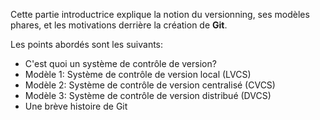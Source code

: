 Cette partie introductrice explique la notion du versionning, ses modèles phares,
et les motivations derrière la création de **Git**.

Les points abordés sont les suivants:

- C'est quoi un système de contrôle de version?
- Modèle 1: Système de contrôle de version local (LVCS)
- Modèle 2: Système de contrôle de version centralisé (CVCS)
- Modèle 3: Système de contrôle de version distribué (DVCS)
- Une brève histoire de Git
